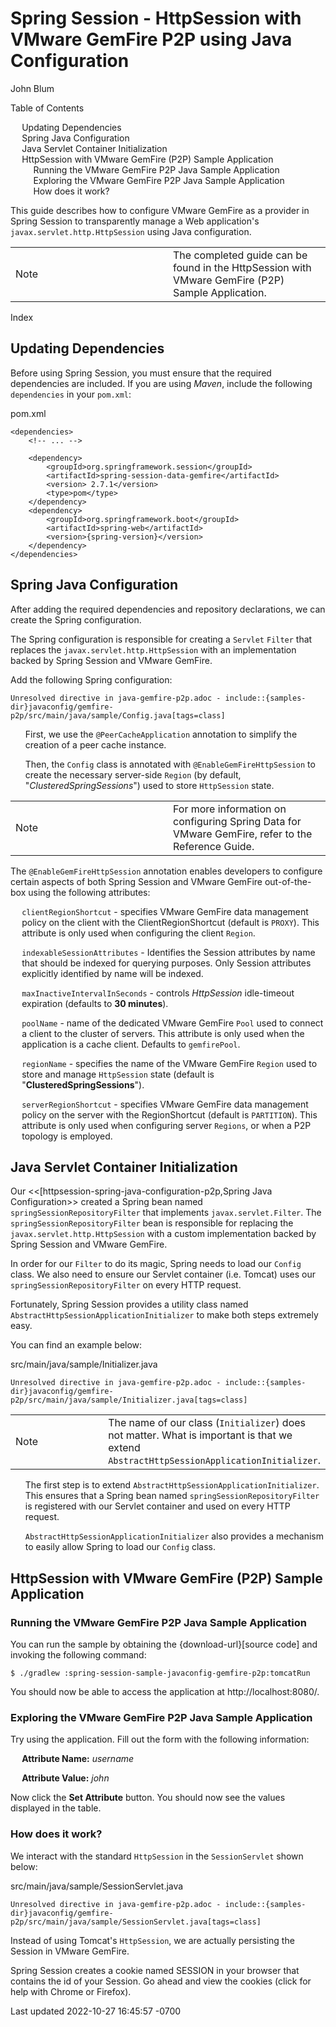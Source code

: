 <div id="header">

# Spring Session - HttpSession with VMware GemFire P2P using Java Configuration


<span id="author" class="author">John Blum</span>  



<div id="toc" class="toc2">

<div id="toctitle">

Table of Contents



- [Updating Dependencies](#spring-session-dependencies)
- [Spring Java
  Configuration](#httpsession-spring-java-configuration-p2p)
- [Java Servlet Container
  Initialization](#_java_servlet_container_initialization)
- [HttpSession with VMware GemFire (P2P) Sample
  Application](#spring-session-sample-java-geode-p2p)
  - [Running the VMware GemFire P2P Java Sample
    Application](#_running_the_apache_geode_p2p_java_sample_application)
  - [Exploring the VMware GemFire P2P Java Sample
    Application](#_exploring_the_apache_geode_p2p_java_sample_application)
  - [How does it work?](#_how_does_it_work)






<div id="preamble">

<div class="sectionbody">



This guide describes how to configure VMware GemFire as a provider in
Spring Session to transparently manage a Web application's
`javax.servlet.http.HttpSession` using Java configuration.



<div class="admonitionblock note">

<table>
<colgroup>
<col style="width: 50%" />
<col style="width: 50%" />
</colgroup>
<tbody>
<tr class="odd">
<td class="icon"><div class="title">
Note
</td>
<td class="content">The completed guide can be found in the <a
href="#spring-session-sample-java-geode-p2p">HttpSession with VMware GemFire (P2P) Sample Application</a>.</td>
</tr>
</tbody>
</table>





[Index](../index.html)







<div class="sect1">

## Updating Dependencies

<div class="sectionbody">



Before using Spring Session, you must ensure that the required
dependencies are included. If you are using *Maven*, include the
following `dependencies` in your `pom.xml`:



<div class="listingblock">

<div class="title">

pom.xml



<div class="content">

```highlight
<dependencies>
    <!-- ... -->

    <dependency>
        <groupId>org.springframework.session</groupId>
        <artifactId>spring-session-data-gemfire</artifactId>
        <version> 2.7.1</version>
        <type>pom</type>
    </dependency>
    <dependency>
        <groupId>org.springframework.boot</groupId>
        <artifactId>spring-web</artifactId>
        <version>{spring-version}</version>
    </dependency>
</dependencies>
```









<div class="sect1">

## Spring Java Configuration

<div class="sectionbody">



After adding the required dependencies and repository declarations, we
can create the Spring configuration.





The Spring configuration is responsible for creating a `Servlet`
`Filter` that replaces the `javax.servlet.http.HttpSession` with an
implementation backed by Spring Session and VMware GemFire.





Add the following Spring configuration:



<div class="listingblock">

<div class="content">

```highlight
Unresolved directive in java-gemfire-p2p.adoc - include::{samples-dir}javaconfig/gemfire-p2p/src/main/java/sample/Config.java[tags=class]
```





<div class="colist arabic">

1.  First, we use the `@PeerCacheApplication` annotation to simplify the
    creation of a peer cache instance.

2.  Then, the `Config` class is annotated with
    `@EnableGemFireHttpSession` to create the necessary server-side
    `Region` (by default, "*ClusteredSpringSessions*") used to store
    `HttpSession` state.



<div class="admonitionblock note">

<table>
<colgroup>
<col style="width: 50%" />
<col style="width: 50%" />
</colgroup>
<tbody>
<tr class="odd">
<td class="icon"><div class="title">
Note
</td>
<td class="content">For more information on configuring Spring Data for
VMware GemFire, refer to the <a
href="https://docs.spring.io/spring-data/geode/docs/current/reference/html">Reference
Guide</a>.</td>
</tr>
</tbody>
</table>





The `@EnableGemFireHttpSession` annotation enables developers to
configure certain aspects of both Spring Session and VMware GemFire
out-of-the-box using the following attributes:



<div class="ulist">

- `clientRegionShortcut` - specifies VMware GemFire [data management
  policy](https://geode.apache.org/docs/guide/%7Bmaster-data-store-version%7D/developing/region_options/region_types.html)
  on the client with the
  [ClientRegionShortcut](https://geode.apache.org/releases/latest/javadoc/org/apache/geode/cache/client/ClientRegionShortcut.html)
  (default is `PROXY`). This attribute is only used when configuring the
  client `Region`.

- `indexableSessionAttributes` - Identifies the Session attributes by
  name that should be indexed for querying purposes. Only Session
  attributes explicitly identified by name will be indexed.

- `maxInactiveIntervalInSeconds` - controls *HttpSession* idle-timeout
  expiration (defaults to **30 minutes**).

- `poolName` - name of the dedicated VMware GemFire `Pool` used to connect
  a client to the cluster of servers. This attribute is only used when
  the application is a cache client. Defaults to `gemfirePool`.

- `regionName` - specifies the name of the VMware GemFire `Region` used to
  store and manage `HttpSession` state (default is
  "**ClusteredSpringSessions**").

- `serverRegionShortcut` - specifies VMware GemFire [data management
  policy](https://geode.apache.org/docs/guide/%7Bmaster-data-store-version%7D/developing/region_options/region_types.html)
  on the server with the
  [RegionShortcut](https://geode.apache.org/releases/latest/javadoc/org/apache/geode/cache/RegionShortcut.html)
  (default is `PARTITION`). This attribute is only used when configuring
  server `Regions`, or when a P2P topology is employed.







<div class="sect1">

## Java Servlet Container Initialization

<div class="sectionbody">



Our \<\<\[httpsession-spring-java-configuration-p2p,Spring Java
Configuration\>\> created a Spring bean named
`springSessionRepositoryFilter` that implements `javax.servlet.Filter`.
The `springSessionRepositoryFilter` bean is responsible for replacing
the `javax.servlet.http.HttpSession` with a custom implementation backed
by Spring Session and VMware GemFire.





In order for our `Filter` to do its magic, Spring needs to load our
`Config` class. We also need to ensure our Servlet container (i.e.
Tomcat) uses our `springSessionRepositoryFilter` on every HTTP request.





Fortunately, Spring Session provides a utility class named
`AbstractHttpSessionApplicationInitializer` to make both steps extremely
easy.





You can find an example below:



<div class="listingblock">

<div class="title">

src/main/java/sample/Initializer.java



<div class="content">

```highlight
Unresolved directive in java-gemfire-p2p.adoc - include::{samples-dir}javaconfig/gemfire-p2p/src/main/java/sample/Initializer.java[tags=class]
```





<div class="admonitionblock note">

<table>
<colgroup>
<col style="width: 50%" />
<col style="width: 50%" />
</colgroup>
<tbody>
<tr class="odd">
<td class="icon"><div class="title">
Note
</td>
<td class="content">The name of our class (<code>Initializer</code>)
does not matter. What is important is that we extend
<code>AbstractHttpSessionApplicationInitializer</code>.</td>
</tr>
</tbody>
</table>



<div class="colist arabic">

1.  The first step is to extend
    `AbstractHttpSessionApplicationInitializer`. This ensures that a
    Spring bean named `springSessionRepositoryFilter` is registered with
    our Servlet container and used on every HTTP request.

2.  `AbstractHttpSessionApplicationInitializer` also provides a
    mechanism to easily allow Spring to load our `Config` class.







<div class="sect1">

## HttpSession with VMware GemFire (P2P) Sample Application

<div class="sectionbody">

<div class="sect2">

### Running the VMware GemFire P2P Java Sample Application



You can run the sample by obtaining the {download-url}\[source code\]
and invoking the following command:



<div class="listingblock">

<div class="content">

    $ ./gradlew :spring-session-sample-javaconfig-gemfire-p2p:tomcatRun







You should now be able to access the application at
<a href="http://localhost:8080/" class="bare">http://localhost:8080/</a>.





<div class="sect2">

### Exploring the VMware GemFire P2P Java Sample Application



Try using the application. Fill out the form with the following
information:



<div class="ulist">

- **Attribute Name:** *username*

- **Attribute Value:** *john*





Now click the **Set Attribute** button. You should now see the values
displayed in the table.





<div class="sect2">

### How does it work?



We interact with the standard `HttpSession` in the `SessionServlet`
shown below:



<div class="listingblock">

<div class="title">

src/main/java/sample/SessionServlet.java



<div class="content">

```highlight
Unresolved directive in java-gemfire-p2p.adoc - include::{samples-dir}javaconfig/gemfire-p2p/src/main/java/sample/SessionServlet.java[tags=class]
```







Instead of using Tomcat's `HttpSession`, we are actually persisting the
Session in VMware GemFire.





Spring Session creates a cookie named SESSION in your browser that
contains the id of your Session. Go ahead and view the cookies (click
for help with
[Chrome](https://developer.chrome.com/devtools/docs/resources#cookies)
or
[Firefox](https://getfirebug.com/wiki/index.php/Cookies_Panel#Cookies_List)).











<div id="footer">

<div id="footer-text">

Last updated 2022-10-27 16:45:57 -0700




